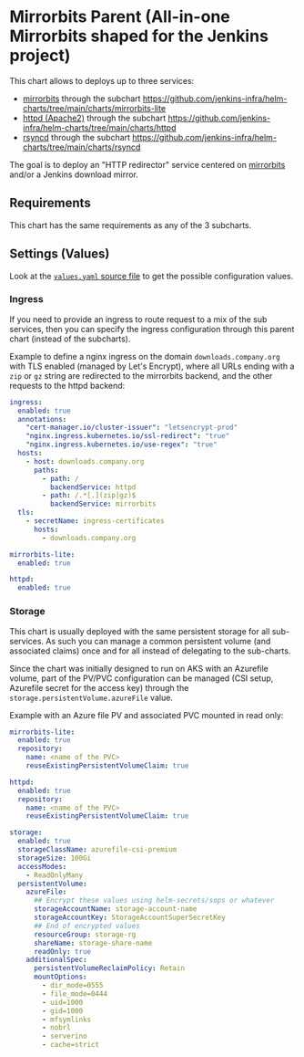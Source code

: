 # Mirrorbits Parent (All-in-one Mirrorbits shaped for the Jenkins project)

This chart allows to deploys up to three services:

* [mirrorbits](https://github.com/etix/mirrorbits) through the subchart <https://github.com/jenkins-infra/helm-charts/tree/main/charts/mirrorbits-lite>
* [httpd (Apache2)](https://httpd.apache.org/) through the subchart <https://github.com/jenkins-infra/helm-charts/tree/main/charts/httpd>
* [rsyncd](https://linux.die.net/man/1/rsync) through the subchart <https://github.com/jenkins-infra/helm-charts/tree/main/charts/rsyncd>

The goal is to deploy an "HTTP redirector" service centered on [mirrorbits](https://github.com/etix/mirrorbits) and/or a Jenkins download mirror.

## Requirements

This chart has the same requirements as any of the 3 subcharts.

## Settings (Values)

Look at the [`values.yaml` source file](./values.yaml) to get the possible configuration values.

### Ingress

If you need to provide an ingress to route request to a mix of the sub services, then you can specify the ingress configuration through this parent chart (instead of the subcharts).

Example to define a nginx ingress on the domain `downloads.company.org` with TLS enabled (managed by Let's Encrypt),
where all URLs ending with a `zip` or `gz` string are redirected to the mirrorbits backend,
and the other requests to the httpd backend:

```yaml
ingress:
  enabled: true
  annotations:
    "cert-manager.io/cluster-issuer": "letsencrypt-prod"
    "nginx.ingress.kubernetes.io/ssl-redirect": "true"
    "nginx.ingress.kubernetes.io/use-regex": "true"
  hosts:
    - host: downloads.company.org
      paths:
        - path: /
          backendService: httpd
        - path: /.*[.](zip|gz)$
          backendService: mirrorbits
  tls:
    - secretName: ingress-certificates
      hosts:
        - downloads.company.org

mirrorbits-lite:
  enabled: true

httpd:
  enabled: true
```

### Storage

This chart is usually deployed with the same persistent storage for all sub-services.
As such you can manage a common persistent volume (and associated claims) once and for all instead of delegating to the sub-charts.

Since the chart was initially designed to run on AKS with an Azurefile volume, part of the PV/PVC configuration can be managed (CSI setup, Azurefile secret for the access key) through the `storage.persistentVolume.azureFile` value.

Example with an Azure file PV and associated PVC mounted in read only:

```yaml
mirrorbits-lite:
  enabled: true
  repository:
    name: <name of the PVC>
    reuseExistingPersistentVolumeClaim: true

httpd:
  enabled: true
  repository:
    name: <name of the PVC>
    reuseExistingPersistentVolumeClaim: true

storage:
  enabled: true
  storageClassName: azurefile-csi-premium
  storageSize: 100Gi
  accessModes:
    - ReadOnlyMany
  persistentVolume:
    azureFile:
      ## Encrypt these values using helm-secrets/sops or whatever
      storageAccountName: storage-account-name
      storageAccountKey: StorageAccountSuperSecretKey
      ## End of encrypted values
      resourceGroup: storage-rg
      shareName: storage-share-name
      readOnly: true
    additionalSpec:
      persistentVolumeReclaimPolicy: Retain
      mountOptions:
        - dir_mode=0555
        - file_mode=0444
        - uid=1000
        - gid=1000
        - mfsymlinks
        - nobrl
        - serverino
        - cache=strict
```
